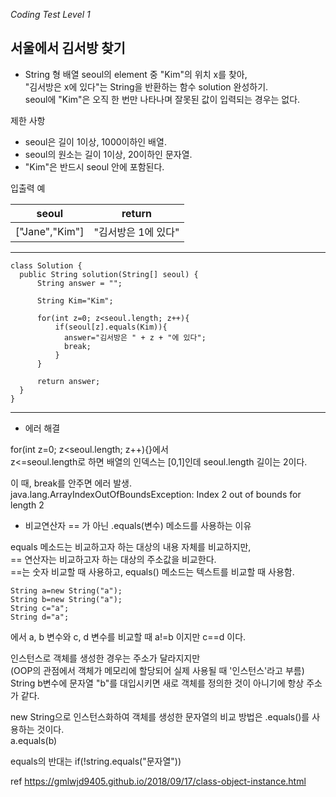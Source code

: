 _Coding Test Level 1_

## 서울에서 김서방 찾기

- String 형 배열 seoul의 element 중 "Kim"의 위치 x를 찾아,<br>
"김서방은 x에 있다"는 String을 반환하는 함수 solution 완성하기.<br>
seoul에 "Kim"은 오직 한 번만 나타나며 잘못된 값이 입력되는 경우는 없다.

제한 사항
- seoul은 길이 1이상, 1000이하인 배열.
- seoul의 원소는 길이 1이상, 20이하인 문자열.
- "Kim"은 반드시 seoul 안에 포함된다.

입출력 예

|seoul|return|
|--|--|
|["Jane","Kim"]|"김서방은 1에 있다"|

---

    class Solution {
      public String solution(String[] seoul) {
          String answer = "";

          String Kim="Kim";

          for(int z=0; z<seoul.length; z++){
              if(seoul[z].equals(Kim)){
                answer="김서방은 " + z + "에 있다";
                break;
              }
          }

          return answer;
      }
    }

---

- 에러 해결

for(int z=0; z<seoul.length; z++){}에서<br>
z<=seoul.length로 하면 배열의 인덱스는 [0,1]인데 seoul.length 길이는 2이다.

이 때, break를 안주면 에러 발생.<br>
java.lang.ArrayIndexOutOfBoundsException: Index 2 out of bounds for length 2

- 비교연산자 == 가 아닌 .equals(변수) 메소드를 사용하는 이유

equals 메소드는 비교하고자 하는 대상의 내용 자체를 비교하지만,<br>
== 연산자는 비교하고자 하는 대상의 주소값을 비교한다.<br>
==는 숫자 비교할 때 사용하고, equals() 메소드는 텍스트를 비교할 때 사용함.

    String a=new String("a");
    String b=new String("a");
    String c="a";
    String d="a";
    
에서 a, b 변수와 c, d 변수를 비교할 때 a!=b 이지만 c==d 이다.

인스턴스로 객체를 생성한 경우는 주소가 달라지지만<br>
(OOP의 관점에서 객체가 메모리에 할당되어 실제 사용될 때 '인스턴스'라고 부름)<br>
String b변수에 문자열 "b"를 대입시키면 새로 객체를 정의한 것이 아니기에 항상 주소가 같다.

new String으로 인스턴스화하여 객체를 생성한 문자열의 비교 방법은 .equals()를 사용하는 것이다.<br>
a.equals(b)

equals의 반대는 if(!string.equals("문자열"))

ref https://gmlwjd9405.github.io/2018/09/17/class-object-instance.html
